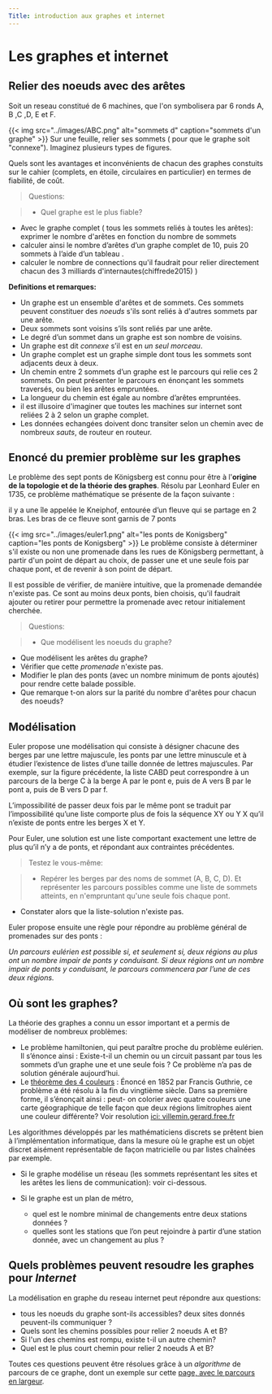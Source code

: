 ```yaml
---
Title: introduction aux graphes et internet
---
```


# Les graphes et internet
## Relier des noeuds avec des arêtes
Soit un reseau constitué de 6 machines, que l'on symbolisera par 6 ronds A, B ,C ,D, E et F.


{{< img src="../images/ABC.png" alt="sommets d" caption="sommets d'un graphe" >}}
Sur une feuille, relier ses sommets ( pour que le graphe soit "connexe"). Imaginez plusieurs types de figures. 

Quels sont les avantages et inconvénients de chacun des graphes constuits sur le cahier (complets, en étoile, circulaires en particulier) en termes de fiabilité, de coût.

> Questions:

> * Quel graphe est le plus fiable?
* Avec le graphe complet ( tous les sommets reliés à toutes les arêtes): exprimer le nombre d'arêtes en fonction du nombre de sommets
* calculer ainsi le nombre d’arêtes d’un graphe complet de 10, puis 20 sommets à l’aide d’un tableau .
* calculer le nombre de connections qu'il faudrait pour relier directement chacun des 3 milliards d'internautes(chiffrede2015) )

**Definitions et remarques:**

* Un graphe est un ensemble d'arêtes et de sommets. Ces sommets peuvent constituer des *noeuds* s'ils sont reliés à d'autres sommets par une arête.
* Deux sommets sont voisins s’ils sont reliés par une arête.
* Le degré d’un sommet dans un graphe est son nombre de voisins.
* Un graphe est dit *connexe* s’il est en *un seul morceau*.
* Un graphe complet est un graphe simple dont tous les sommets sont adjacents deux à deux.
* Un chemin entre 2 sommets d’un graphe est le parcours qui relie ces 2 sommets. On peut présenter le parcours en énonçant les sommets traversés, ou bien les arêtes empruntées.
* La longueur du chemin est égale au nombre d’arêtes empruntées.
* il est illusoire d'imaginer que toutes les machines sur internet sont reliées 2 à 2 selon un graphe complet.
* Les données echangées doivent donc transiter selon un chemin avec de nombreux *sauts*, de routeur en routeur.
 
## Enoncé du premier problème sur les graphes
Le problème des sept ponts de Königsberg est connu pour être à l'**origine de la topologie et de la théorie des graphes**. Résolu par Leonhard Euler en 1735, ce problème mathématique se présente de la façon suivante :

il y a une île appelée le Kneiphof, entourée d’un fleuve qui se partage en 2 bras. Les bras de ce fleuve sont garnis de 7 ponts


{{< img src="../images/euler1.png" alt="les ponts de Konigsberg" caption="les ponts de Konigsberg" >}}
Le problème consiste à déterminer s'il existe ou non une promenade dans les rues de Königsberg permettant, à partir d'un point de départ au choix, de passer une et une seule fois par chaque pont, et de revenir à son point de départ.

 Il est possible de vérifier, de manière intuitive, que la promenade demandée n'existe pas. Ce sont au moins deux ponts, bien choisis, qu'il faudrait ajouter ou retirer pour permettre la promenade avec retour initialement cherchée.
 
> Questions:

> * Que modélisent les noeuds du graphe?
* Que modélisent les arêtes du graphe?
* Vérifier que cette *promenade* n'existe pas. 
* Modifier le plan des ponts (avec un nombre minimum de ponts ajoutés) pour rendre cette balade possible.
* Que remarque t-on alors sur la parité du nombre d'arêtes pour chacun des noeuds?


## Modélisation
Euler propose une modélisation qui consiste à désigner chacune des berges par une lettre majuscule, les ponts par une lettre minuscule et à étudier l’existence de listes d’une taille donnée de lettres majuscules. Par exemple, sur la figure précédente, la liste CABD peut correspondre à un parcours de la berge C à la berge A par le pont e, puis de A vers B par le pont a, puis de B vers D par f.

L’impossibilité de passer deux fois par le même pont se traduit par l’impossibilité qu’une liste comporte plus de fois la séquence XY ou Y X qu’il n’existe de ponts entre les berges X et Y.

Pour Euler, une solution est une liste comportant exactement une lettre de plus qu’il n’y a de ponts, et répondant aux contraintes précédentes.

> Testez le vous-même:

> * Repérer les berges par des noms de sommet (A, B, C, D). Et représenter les parcours possibles comme une liste de sommets atteints, en n'empruntant qu'une seule fois chaque pont. 
* Constater alors que la liste-solution n'existe pas.

Euler propose ensuite une règle pour répondre au problème général de promenades sur des ponts :

*Un parcours eulérien est possible si, et seulement si, deux régions au plus ont un nombre impair de ponts y conduisant. Si deux régions ont un nombre impair de ponts y conduisant, le parcours commencera par l’une de ces deux régions.*

## Où sont les graphes?
La théorie des graphes a connu un essor important et a permis de modéliser de nombreux problèmes:

* Le problème hamiltonien, qui peut paraître proche du problème eulérien. Il s’énonce ainsi : Existe-t-il un chemin ou un circuit passant par tous les sommets d’un graphe une et une seule fois ? Ce problème n’a pas de solution générale aujourd’hui.
* Le [théorème des 4 couleurs](https://www.mathemathieu.fr/art/articles-maths/23-le-theoreme-des-quatre-couleurs#:~:text=Le%20th%C3%A9or%C3%A8me%20des%20quatre%20couleurs,(ayant%20une%20fronti%C3%A8re%20commune).) : Énoncé en 1852 par Francis Guthrie, ce problème a été résolu à la fin du vingtième siècle. Dans sa première forme, il s’énonçait ainsi : peut- on colorier avec quatre couleurs une carte géographique de telle façon que deux régions limitrophes aient une couleur différente? Voir resolution [ici: villemin.gerard.free.fr](http://villemin.gerard.free.fr/Wwwgvmm/Geometri/TopoQGra.htm#:~:text=Th%C3%A9or%C3%A8me%20des%20quatre%20couleurs%20via%20les%20graphes&text=Une%20carte%20color%C3%A9e%20est%20%C3%A9quivalente,ar%C3%AAte%20%C3%A9tant%20de%20couleurs%20diff%C3%A9rentes.)

Les algorithmes développés par les mathématiciens discrets se prêtent bien à l’implémentation informatique, dans la mesure où le graphe est un objet discret aisément représentable de façon matricielle ou par listes chaînées par exemple.

* Si le graphe modélise un réseau (les sommets représentant les sites et les arêtes les
liens de communication): voir ci-dessous.

* Si le graphe est un plan de métro,
	* quel est le nombre minimal de changements entre deux stations données ?
	* quelles sont les stations que l’on peut rejoindre à partir d’une station donnée, avec
un changement au plus ?

## Quels problèmes peuvent resoudre les graphes pour *Internet*
La modélisation en graphe du reseau internet peut répondre aux questions:

* tous les noeuds du graphe sont-ils accessibles? deux sites donnés peuvent-ils communiquer ?
* Quels sont les chemins possibles pour relier 2 noeuds A et B?
* Si l'un des chemins est rompu, existe t-il un autre chemin?
* Quel est le plus court chemin pour relier 2 noeuds A et B?

Toutes ces questions peuvent être résolues grâce à un *algorithme* de parcours de ce graphe, dont un exemple sur cette [page, avec le parcours en largeur](../page2/).


